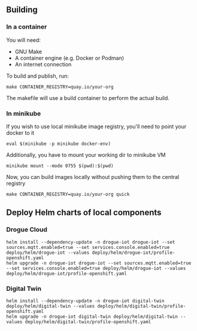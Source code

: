 ## Building

### In a container

You will need:

* GNU Make
* A container engine (e.g. Docker or Podman)
* An internet connection

To build and publish, run:

    make CONTAINER_REGISTRY=quay.io/your-org

The makefile will use a build container to perform the actual build.

### In minikube

If you wish to use local minikube image registry, you'll need to point your docker to it

    eval $(minikube -p minikube docker-env)

Additionally, you have to mount your working dir to minikube VM

    minikube mount --mode 0755 $(pwd):$(pwd)

Now, you can build images locally without pushing them to the central registry

    make CONTAINER_REGISTRY=quay.io/your-org quick

## Deploy Helm charts of local components

### Drogue Cloud

~~~
helm install --dependency-update -n drogue-iot drogue-iot --set sources.mqtt.enabled=true --set services.console.enabled=true deploy/helm/drogue-iot --values deploy/helm/drogue-iot/profile-openshift.yaml
helm upgrade -n drogue-iot drogue-iot --set sources.mqtt.enabled=true --set services.console.enabled=true deploy/helm/drogue-iot --values deploy/helm/drogue-iot/profile-openshift.yaml
~~~


### Digital Twin

~~~
helm install --dependency-update -n drogue-iot digital-twin deploy/helm/digital-twin --values deploy/helm/digital-twin/profile-openshift.yaml
helm upgrade -n drogue-iot digital-twin deploy/helm/digital-twin --values deploy/helm/digital-twin/profile-openshift.yaml 
~~~
